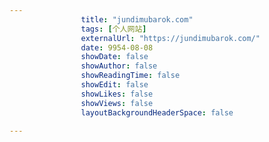 ---
                title: "jundimubarok.com"
                tags: [个人网站]
                externalUrl: "https://jundimubarok.com/"
                date: 9954-08-08
                showDate: false
                showAuthor: false
                showReadingTime: false
                showEdit: false
                showLikes: false
                showViews: false
                layoutBackgroundHeaderSpace: false
                ---

